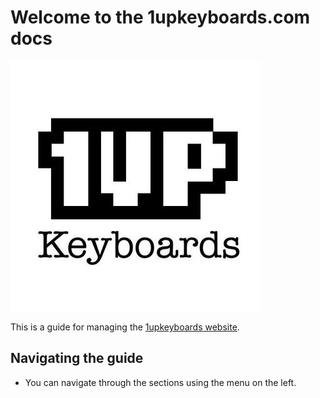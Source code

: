 # Welcome to the 1upkeyboards.com docs 

![1upkeyboards logo 400px square](../images/1up400.jpeg)



This is a guide for managing the [1upkeyboards website](https://www.1upkeyboards.com).

## Navigating the guide 

* You can navigate through the sections using the menu on the left. 
